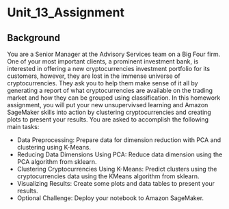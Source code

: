 # Unit_13_Assignment

## Background

You are a Senior Manager at the Advisory Services team on a Big Four firm. One of your most important clients, a prominent investment bank, is interested in offering a new cryptocurrencies investment portfolio for its customers, however, they are lost in the immense universe of cryptocurrencies. They ask you to help them make sense of it all by generating a report of what cryptocurrencies are available on the trading market and how they can be grouped using classification.
In this homework assignment, you will put your new unsupervivsed learning and Amazon SageMaker skills into action by clustering cryptocurrencies and creating plots to present your results.
You are asked to accomplish the following main tasks:


- Data Preprocessing: Prepare data for dimension reduction with PCA and clustering using K-Means.
- Reducing Data Dimensions Using PCA: Reduce data dimension using the PCA algorithm from sklearn.
- Clustering Cryptocurrencies Using K-Means: Predict clusters using the cryptocurrencies data using the KMeans algorithm from sklearn.
- Visualizing Results: Create some plots and data tables to present your results.
- Optional Challenge: Deploy your notebook to Amazon SageMaker.